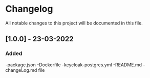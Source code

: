 # Changelog
All notable changes to this project will be documented in this file.

## [1.0.0] - 23-03-2022
### Added
-package.json
-Dockerfile
-keycloak-postgres.yml
-README.md
-changeLog.md file